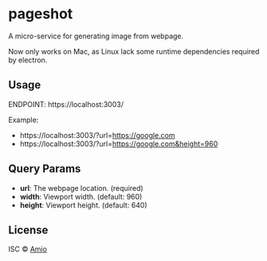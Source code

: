 # pageshot

A micro-service for generating image from webpage.

Now only works on Mac, as Linux lack some runtime dependencies required by electron.

## Usage

ENDPOINT: https://localhost:3003/

Example:
  - https://localhost:3003/?url=https://google.com
  - https://localhost:3003/?url=https://google.com&height=960

## Query Params

- __url__: The webpage location. (required)
- __width__: Viewport width. (default: 960)
- __height__: Viewport height. (default: 640)

## License

ISC © [Amio](https://github.com/amio)
